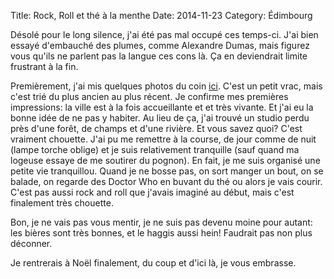 Title: Rock, Roll et thé à la menthe
Date: 2014-11-23
Category: Édimbourg

Désolé pour le long silence, j'ai été pas mal occupé ces temps-ci. J'ai bien essayé d'embauché des plumes, comme Alexandre Dumas, mais figurez vous qu'ils ne parlent pas la langue ces cons là. Ça en deviendrait limite frustrant à la fin.

Premièrement, j'ai mis quelques photos du coin [ici](http://images.brouberol.imap.cc/edinburgh/). C'est un petit vrac, mais c'est trié du plus ancien au plus récent. Je confirme mes premières impressions: la ville est à la fois accueillante et et très vivante. Et j'ai eu la bonne idée de ne pas y habiter. Au lieu de ça, j'ai trouvé un studio perdu près d'une forêt, de champs et d'une rivière. Et vous savez quoi? C'est vraiment chouette. J'ai pu me remettre à la course, de jour comme de nuit (lampe torche oblige) et je suis relativement tranquille (sauf quand ma logeuse essaye de me soutirer du pognon). En fait, je me suis organisé une petite vie tranquillou. Quand je ne bosse pas, on sort manger un bout, on se balade, on regarde des Doctor Who en buvant du thé ou alors je vais courir. C'est pas aussi rock and roll que j'avais imaginé au début, mais c'est finalement très chouette.

Bon, je ne vais pas vous mentir, je ne suis pas devenu moine pour autant: les bières sont très bonnes, et le haggis aussi hein! Faudrait pas non plus déconner.

Je rentrerais à Noël finalement, du coup et d'ici là, je vous embrasse.